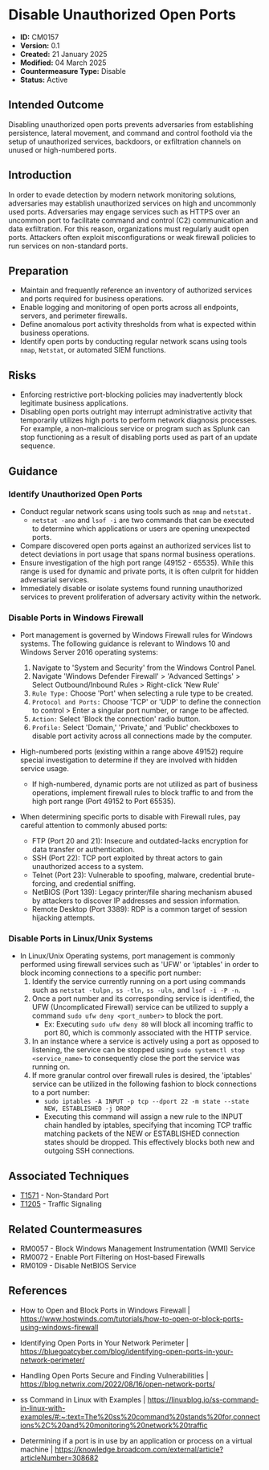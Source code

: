 # Disable Unauthorized Open Ports

* **ID:** CM0157
* **Version:** 0.1
* **Created:** 21 January 2025
* **Modified:** 04 March 2025
* **Countermeasure Type:** Disable
* **Status:** Active

## Intended Outcome

Disabling unauthorized open ports prevents adversaries from establishing persistence, lateral movement, and command and control foothold via the setup of unauthorized services, backdoors, or exfiltration channels on unused or high-numbered ports.

## Introduction

In order to evade detection by modern network monitoring solutions, adversaries may establish unauthorized services on high and uncommonly used ports. Adversaries may engage services such as HTTPS over an uncommon port to facilitate command and control (C2) communication and data exfiltration. For this reason, organizations must regularly audit open ports. Attackers often exploit misconfigurations or weak firewall policies to run services on non-standard ports.

## Preparation

- Maintain and frequently reference an inventory of authorized services and ports required for business operations.
- Enable logging and monitoring of open ports across all endpoints, servers, and perimeter firewalls.
- Define anomalous port activity thresholds from what is expected within business operations.
- Identify open ports by conducting regular network scans using tools `nmap`, `Netstat`, or automated SIEM functions.
## Risks

- Enforcing restrictive port-blocking policies may inadvertently block legitimate business applications.
- Disabling open ports outright may interrupt administrative activity that temporarily utilizes high ports to perform network diagnosis processes. For example, a non-malicious service or program such as Splunk can stop functioning as a result of disabling ports used as part of an update sequence.


## Guidance

### Identify Unauthorized Open Ports

- Conduct regular network scans using tools such as `nmap` and `netstat.` 
	- `netstat -ano` and `lsof -i` are two commands that can be executed to determine which applications or users are opening unexpected ports.
- Compare discovered open ports against an authorized services list to detect deviations in port usage that spans normal business operations.
- Ensure investigation of the high port range (49152 - 65535). While this range is used for dynamic and private ports, it is often culprit for hidden adversarial services.
- Immediately disable or isolate systems found running unauthorized services to prevent proliferation of adversary activity within the network.

### Disable Ports in Windows Firewall 

- Port management is governed by Windows Firewall rules for Windows systems. The following guidance is relevant to Windows 10 and Windows Server 2016 operating systems:
	1. Navigate to 'System and Security' from the Windows Control Panel.
	2. Navigate 'Windows Defender Firewall' > 'Advanced Settings' > Select Outbound/Inbound Rules > Right-click 'New Rule'
	3. `Rule Type:` Choose 'Port' when selecting a rule type to be created.
	4. `Protocol and Ports:` Choose 'TCP' or 'UDP' to define the connection to control > Enter a singular port number, or range to be affected.
	5. `Action:` Select 'Block the connection' radio button.
	6. `Profile:` Select 'Domain,' 'Private,' and 'Public' checkboxes to disable port activity across all connections made by the computer.

- High-numbered ports (existing within a range above 49152) require special investigation to determine if they are involved with hidden service usage.
	- If high-numbered, dynamic ports are not utilized as part of business operations, implement firewall rules to block traffic to and from the high port range (Port 49152 to Port 65535).

- When determining specific ports to disable with Firewall rules, pay careful attention to commonly abused ports:
	- FTP (Port 20 and 21): Insecure and outdated-lacks encryption for data transfer or authentication.
	- SSH (Port 22): TCP port exploited by threat actors to gain unauthorized access to a system.
	- Telnet (Port 23): Vulnerable to spoofing, malware, credential brute-forcing, and credential sniffing.
	- NetBIOS (Port 139): Legacy printer/file sharing mechanism abused by attackers to discover IP addresses and session information.
	- Remote Desktop (Port 3389): RDP is a common target of session hijacking attempts.

### Disable Ports in Linux/Unix Systems

- In Linux/Unix Operating systems, port management is commonly performed using firewall services such as 'UFW' or 'iptables' in order to block incoming connections to a specific port number:
    1. Identify the service currently running on a port using commands such as `netstat -tulpn,` `ss -tln,` `ss -uln,` and `lsof -i -P -n`.
    2. Once a port number and its corresponding service is identified, the UFW (Uncomplicated Firewall) service can be utilized to supply a command `sudo ufw deny <port_number>` to block the port.
        - Ex: Executing `sudo ufw deny 80` will block all incoming traffic to port 80, which is commonly associated with the HTTP service.
    3. In an instance where a service is actively using a port as opposed to listening, the service can be stopped using `sudo systemctl stop <service_name>` to consequently close the port the service was running on.
    4. If more granular control over firewall rules is desired, the 'iptables' service can be utilized in the following fashion to block connections to a port number:
          - `sudo iptables -A INPUT -p tcp --dport 22 -m state --state NEW, ESTABLISHED -j DROP` 
       - Executing this command will assign a new rule to the INPUT chain handled by iptables, specifying that incoming TCP traffic matching packets of the NEW or ESTABLISHED connection states should be dropped. This effectively blocks both new and outgoing SSH connections.
            
        
## Associated Techniques

- [T1571](https://attack.mitre.org/techniques/T1571/) - Non-Standard Port
- [T1205](https://attack.mitre.org/techniques/T1205/) - Traffic Signaling

## Related Countermeasures

- RM0057 - Block Windows Management Instrumentation (WMI) Service
- RM0072 - Enable Port Filtering on Host-based Firewalls
- RM0109 - Disable NetBIOS Service

## References

- How to Open and Block Ports in Windows Firewall | <https://www.hostwinds.com/tutorials/how-to-open-or-block-ports-using-windows-firewall>

- Identifying Open Ports in Your Network Perimeter | <https://bluegoatcyber.com/blog/identifying-open-ports-in-your-network-perimeter/>

- Handling Open Ports Secure and Finding Vulnerabilities | <https://blog.netwrix.com/2022/08/16/open-network-ports/>

- ss Command in Linux with Examples | <https://linuxblog.io/ss-command-in-linux-with-examples/#:~:text=The%20ss%20command%20stands%20for,connections%2C%20and%20monitoring%20network%20traffic>

- Determining if a port is in use by an application or process on a virtual machine | <https://knowledge.broadcom.com/external/article?articleNumber=308682>
